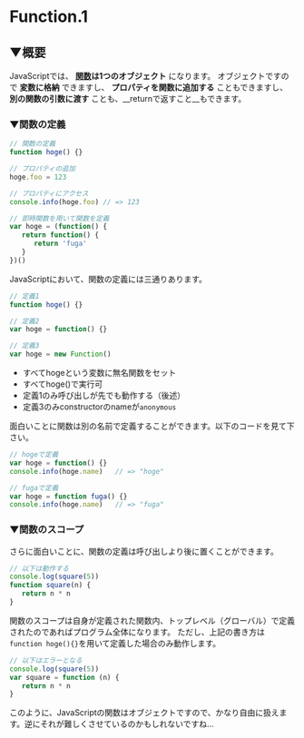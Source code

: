 # Function.1

## ▼概要

JavaScriptでは、 __[関数](https://developer.mozilla.org/ja/docs/Web/JavaScript/Guide/Functions)は1つのオブジェクト__ になります。
オブジェクトですので __変数に格納__ できますし、 __プロパティを関数に追加する__ こともできますし、__別の関数の引数に渡す__ ことも、__returnで返すこと__もできます。

### ▼関数の定義

```JavaScript
// 関数の定義
function hoge() {}

// プロパティの追加
hoge.foo = 123

// プロパティにアクセス
console.info(hoge.foo) // => 123

// 即時関数を用いて関数を定義
var hoge = (function() {
   return function() {
      return 'fuga'
   }
})()
```

JavaScriptにおいて、関数の定義には三通りあります。

```JavaScript
// 定義1
function hoge() {}

// 定義2
var hoge = function() {}

// 定義3
var hoge = new Function()
```

* すべてhogeという変数に無名関数をセット
* すべてhoge()で実行可
* 定義1のみ呼び出しが先でも動作する（後述）
* 定義3のみconstructorのnameが`anonymous`

面白いことに関数は別の名前で定義することができます。以下のコードを見て下さい。

```JavaScript
// hogeで定義
var hoge = function() {}
console.info(hoge.name)   // => "hoge"

// fugaで定義
var hoge = function fuga() {}
console.info(hoge.name)   // => "fuga"
```

### ▼関数のスコープ
さらに面白いことに、関数の定義は呼び出しより後に置くことができます。

```JavaScript
// 以下は動作する
console.log(square(5))
function square(n) {
   return n * n
}
```

関数のスコープは自身が定義された関数内、トップレベル（グローバル）で定義されたのであればプログラム全体になります。
ただし、上記の書き方は`function hoge(){}`を用いて定義した場合のみ動作します。

```JavaScript
// 以下はエラーとなる
console.log(square(5))
var square = function (n) {
   return n * n
}
```

このように、JavaScriptの関数はオブジェクトですので、かなり自由に扱えます。逆にそれが難しくさせているのかもしれないですね…

